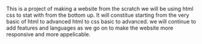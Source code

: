  This is a project of making a website from the scratch we will be using html css to stat with from the bottom up. It will constitue starting from the very basic of html to advanced html to css basic to advanced. we will continue to add features and languages as we go on to make the website more responsive and more appelicable.
